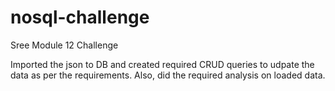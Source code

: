 # nosql-challenge
Sree Module 12 Challenge

Imported the json to DB and created required CRUD queries to udpate the data as per the requirements.
Also, did the required analysis on loaded data.
